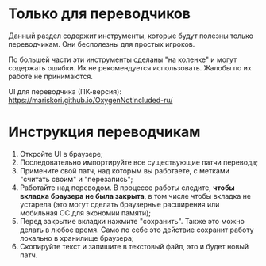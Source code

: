 # Только для переводчиков

Данный раздел содержит инструменты, которые будут полезны только переводчикам. Они бесполезны для простых игроков.

По большей части эти инструменты сделаны "на коленке" и могут содержать ошибки. Их не рекомендуется использовать. Жалобы по их работе не принимаются.

UI для переводчика (ПК-версия):<br>
https://mariskori.github.io/OxygenNotIncluded-ru/

# Инструкция переводчикам

1. Откройте UI в браузере;
2. Последовательно импортируйте все существующие патчи перевода;
3. Примените свой патч, над которым вы работаете, с метками "считать своим" и "перезапись";
4. Работайте над переводом. В процессе работы следите, **чтобы вкладка браузера не была закрыта**, в том числе чтобы вкладка не устарела (это могут сделать браузерные расширения или мобильная ОС для экономии памяти);
5. Перед закрытие вкладки нажмите "сохранить". Также это можно делать в любое время. Само по себе это действие сохранит работу локально в хранилище браузера;
6. Скопируйте текст и запишите в текстовый файл, это и будет новый патч.

